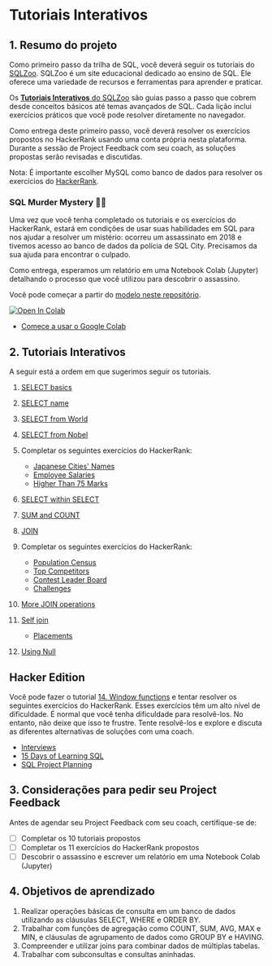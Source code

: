 # Tutoriais Interativos

## 1. Resumo do projeto

Como primeiro passo da trilha de SQL, você deverá seguir os tutoriais do [SQLZoo](https://sqlzoo.net/). SQLZoo é um site educacional dedicado ao ensino de SQL. Ele oferece uma variedade de recursos e ferramentas para aprender e praticar.

Os [**Tutoriais Interativos** do SQLZoo](https://sqlzoo.net/wiki/SQL_Tutorial) são guias passo a passo que cobrem desde conceitos básicos até temas avançados de SQL. Cada lição inclui exercícios práticos que você pode resolver diretamente no navegador.

Como entrega deste primeiro passo, você deverá resolver os exercícios propostos no HackerRank usando uma conta própria nesta plataforma. Durante a sessão de Project Feedback com seu coach, as soluções propostas serão revisadas e discutidas.

Nota: É importante escolher MySQL como banco de dados para resolver os exercícios do [HackerRank](https://www.hackerrank.com/).

### SQL Murder Mystery 🕵️‍♀️

Uma vez que você tenha completado os tutoriais e os exercícios do HackerRank, estará em condições de usar suas habilidades em SQL para nos ajudar a resolver um mistério: ocorreu um assassinato em 2018 e tivemos acesso ao banco de dados da polícia de SQL City. Precisamos da sua ajuda para encontrar o culpado.

Como entrega, esperamos um relatório em uma Notebook Colab (Jupyter) detalhando o processo que você utilizou para descobrir o assassino.

Você pode começar a partir do [modelo neste repositório](https://colab.research.google.com/github/icarito/UPSK-SQL001-SQLZoo-murder/blob/sql-murder/Sql-Murder-Mystery/SQL_Murder_Mystery.pt.ipynb).

<a target="_blank" href="https://colab.research.google.com/github/icarito/UPSK-SQL001-SQLZoo-murder/blob/sql-murder/Sql-Murder-Mystery/SQL_Murder_Mystery.pt.ipynb">
  <img src="https://colab.research.google.com/assets/colab-badge.svg" alt="Open In Colab"/>
</a>

* [Comece a usar o Google Colab](https://www.youtube.com/watch?v=inN8seMm7UI)

## 2. Tutoriais Interativos

A seguir está a ordem em que sugerimos seguir os tutoriais.

1. [SELECT basics](https://sqlzoo.net/wiki/SELECT_basics)
2. [SELECT name](https://sqlzoo.net/wiki/SELECT_names)
3. [SELECT from World](https://sqlzoo.net/wiki/SELECT_from_WORLD_Tutorial)
4. [SELECT from Nobel](https://sqlzoo.net/wiki/SELECT_from_Nobel_Tutorial)

5. Completar os seguintes exercícios do HackerRank:

    * [Japanese Cities' Names](https://www.hackerrank.com/challenges/japanese-cities-name/problem?isFullScreen=true)
    * [Employee Salaries](https://www.hackerrank.com/challenges/salary-of-employees/problem?isFullScreen=true)
    * [Higher Than 75 Marks](https://www.hackerrank.com/challenges/more-than-75-marks/problem?isFullScreen=true)

6. [SELECT within SELECT](https://sqlzoo.net/wiki/SELECT_within_SELECT_Tutorial)
7. [SUM and COUNT](https://sqlzoo.net/wiki/SUM_and_COUNT)
8. [JOIN](https://sqlzoo.net/wiki/The_JOIN_operation)

10. Completar os seguintes exercícios do HackerRank:

    * [Population Census](https://www.hackerrank.com/challenges/asian-population/problem?isFullScreen=true)
    * [Top Competitors](https://www.hackerrank.com/challenges/full-score/problem?isFullScreen=true)
    * [Contest Leader Board](https://www.hackerrank.com/challenges/contest-leaderboard/problem?isFullScreen=true)
    * [Challenges](https://www.hackerrank.com/challenges/challenges/problem?isFullScreen=true)

11. [More JOIN operations](https://sqlzoo.net/wiki/The_JOIN_operation)
12. [Self join](https://sqlzoo.net/wiki/Self_join)

    * [Placements](https://www.hackerrank.com/challenges/placements/problem?isFullScreen=true)

13. [Using Null](https://sqlzoo.net/wiki/Using_Null)

## Hacker Edition

Você pode fazer o tutorial [14. Window functions](https://sqlzoo.net/wiki/Window_functions) e tentar
resolver os seguintes exercícios do HackerRank. Esses exercícios têm um alto nível de dificuldade.
É normal que você tenha dificuldade para resolvê-los. No entanto, não deixe que isso te frustre. Tente resolvê-los e
explore e discuta as diferentes alternativas de soluções com uma coach.

 * [Interviews](https://www.hackerrank.com/challenges/interviews/problem?isFullScreen=true)
 * [15 Days of Learning SQL](https://www.hackerrank.com/challenges/15-days-of-learning-sql/problem?isFullScreen=true)
 * [SQL Project Planning](https://www.hackerrank.com/challenges/sql-projects/problem?isFullScreen=true)

## 3. Considerações para pedir seu Project Feedback

Antes de agendar seu Project Feedback com seu coach, certifique-se de:

- [ ] Completar os 10 tutoriais propostos
- [ ] Completar os 11 exercícios do HackerRank propostos
- [ ] Descobrir o assassino e escrever um relatório em uma Notebook Colab (Jupyter)

## 4. Objetivos de aprendizado

1. Realizar operações básicas de consulta em um banco de dados utilizando as cláusulas SELECT, WHERE e ORDER BY.
2. Trabalhar com funções de agregação como COUNT, SUM, AVG, MAX e MIN, e cláusulas de agrupamento de dados como GROUP BY e HAVING.
3. Compreender e utilizar joins para combinar dados de múltiplas tabelas.
4. Trabalhar com subconsultas e consultas aninhadas.
